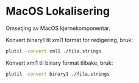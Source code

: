 MacOS Lokalisering
==================

Omsetjing av MacOS kjernekomponentar.

Konvert binary1 til xml1 format for redigering, bruk:
```sh
plutil -convert xml1 ./fila.strings
```

Konvert xml1 til binary format tilbake, bruk:
```sh
plutil -convert binary1 ./fila.strings
```
